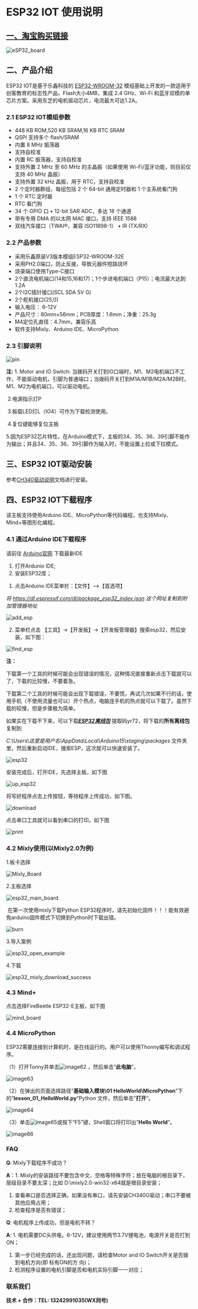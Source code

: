 # ESP32 IOT 使用说明

## [一、淘宝购买链接](https://item.taobao.com/item.htm?ali_refid=a3_430582_1006:1209150026:N:bHry0KBYQUueXMqvQBLQ7A==:ae7ad87b821c162939f1053fd9a53067&ali_trackid=162_ae7ad87b821c162939f1053fd9a53067&id=778630577370&skuId=5318380828567&spm=a21n57.1.0.0)

![eSP32_board](pictures/eSP32_board.png)

## 二、产品介绍

ESP32 IOT是基于乐鑫科技的 [ESP32-WROOM-32](https://www.espressif.com/sites/default/files/documentation/esp32-wroom-32_datasheet_cn.pdf) 模组基础上开发的一款适用于创客教育的标志性产品，Flash大小4MB，集成 2.4 GHz、Wi-Fi 和蓝牙双模的单芯片方案。采用东芝的电机驱动芯片，电流最大可达1.2A。

### 2.1 ESP32 IOT模组参数

- 448 KB ROM,520 KB SRAM,16 KB RTC SRAM
- QSPI 支持多个 flash/SRAM
- 内置 8 MHz 振荡器
- 支持自校准
- 内置 RC 振荡器，支持自校准
- 支持外置 2 MHz 至 60 MHz 的主晶振（如果使用 Wi-Fi/蓝牙功能，则目前仅支持 40 MHz 晶振）
- 支持外置 32 kHz 晶振，用于 RTC，支持自校准
- 2 个定时器群组，每组包括 2 个 64-bit 通用定时器和 1 个主系统看门狗
- 1 个 RTC 定时器
- RTC 看门狗
- 34 个 GPIO 口 • 12-bit SAR ADC，多达 18 个通道
- 带有专用 DMA 的以太网 MAC 接口，支持 IEEE 1588
- 双线汽车接口（TWAI®，兼容 ISO11898-1） • IR (TX/RX)

### 2.2 产品参数

- 采用乐鑫原装V3版本模组ESP32-WROOM-32E
- 采用PH2.0端口，防止反接，导致元器件短路烧坏
- 烧录端口使用Type-C接口
- 2个直流电机端口(14和15,16和17)；1个步进电机端口（P15）；电流最大达到1.2A
- 2个I2C插针接口(SCL SDA 5V G)
- 2个舵机接口(25,0)
- 输入电压： 6-12V
- 产品尺寸：80mm×56mm；PCB厚度：1.6mm；净重：25.3g
- M4定位孔直径：4.7mm，兼容乐高
- 软件支持Mixly、Arduino IDE、MicroPython

### 2.3 引脚说明

![pin](pictures/pin.jpg)

**注:** 1. Motor and IO Switch: 当拨码开关打到IO口端时，M1、M2电机端口不工作，不能驱动电机，引脚为普通端口；当拨码开关打到M1A/M1B/M2A/M2B时，M1、M2为电机端口，可以驱动电机。

​      2.电源指示灯P

​      3.板载LED灯L（IO4）可作为下载检测使用。

​      4.复位键能够复位主板

​      5.因为ESP32芯片特性，在Arduino模式下，主板的34、35、36、39引脚不能作为输出；并且34、35、36、39引脚作为输入时，不能设置上拉或下拉模式。

## 三、ESP32 IOT驱动安装

参考[CH340驱动说明](https://docs.emakefun.com/CH340/CH340/)文档进行安装。

## 四、ESP32 IOT下载程序

该主板支持使用Arduino IDE、MicroPython等代码编程，也支持Mixly、Mind+等图形化编程。

### 4.1 通过Arduino IDE下载程序

请前往 [Arduino官网](https://www.arduino.cc/en/Main/Software) 下载最新IDE

1. 打开Ardunio IDE;
2. 安装ESP32库；

1) 点击Arduino IDE菜单栏：【文件】-->【首选项】

*将     https://dl.espressif.com/dl/package_esp32_index.json   这个网址复制到附加管理器地址*

![add_esp](pictures/add_esp.png)

2) 菜单栏点击 【工具】->【开发板】->【开发板管理器】搜索esp32，然后安装，如下图：

![find_esp](pictures/find_esp.png)

**注：**

下载第一个工具的时候可能会出现错误的情况，这种情况直接重新点击下载就可以了，下载的比较慢，不要着急。

下载第二个工具的时候可能会出现下载错误，不要慌，再试几次如果不行的话，使用手机（不使用流量也可以）开个热点，电脑连手机的热点就可以下载了。虽然下载的较慢，但是步骤极为简单。

如果实在下载不下来，可以下载[***ESP32离线包***](https://pan.baidu.com/s/19OUSYsmnxuPUzoS27aucDA ) 提取码yr72，将下载的**所有离线包**复制到

 *C:\Users\这里是用户名\AppData\Local\Arduino15\staging\packages*  文件夹里，然后重新启动IDE，搜索ESP，这次就可以快速安装了。

![esp32](pictures/esp32.png)

安装完成后，打开IDE，先选择主板，如下图

![up_esp32](pictures/up_esp32.png)

将写好程序点击上传按钮，等待程序上传成功，如下图。

![download](pictures/download.png)

点击串口工具就可以看到串口的打印。如下图

![print](pictures/print.png)



### 4.2 Mixly使用(以Mixly2.0为例)

1.板卡选择

![Mixly_Board](pictures/mixly_board.png)

2.主板选择

![esp32_main_board](pictures/esp32_main_board.png)

​	在第一次使用mixly下载Python ESP32程序时，请先初始化固件！！！能有效避免arduino固件模式下切换到Python时下载出错。

![burn](pictures/burn.png)

3.导入案例

![esp32_open_example](pictures/esp32_open_example.png)

4.下载

![esp32_mixly_download_success](pictures/esp32_mixly_download_success.png)



### 4.3 Mind+

点击选择FireBeetle ESP32-E主板，如下图

![mind_board](pictures/mind_board.png)

### 4.4 MicroPython

ESP32需要连接到计算机时，是在线运行的。用户可以使用Thonny编写和调试程序。

（1）打开Tonny并单击![image62](pictures/image62.jpeg) ，然后单击“**此电脑**”。

![image63](pictures/image63.jpeg)

（2）在弹出的页面选择路径“**基础输入模块\01 HelloWorld\MicroPython**”下的“**lesson_01_HelloWorld.py**“Python 文件，然后单击”**打开**“。

![image64](pictures/image64.jpeg)

（3）单击![image65](pictures/image65.jpeg)或按下“F5”键，Shell窗口将打印出”**Hello World**“。

![image66](pictures/image66.jpeg)



### FAQ

**Q**: Mixly下载程序不成功？

**A**：1. Mixly的安装路径不要包含中文、空格等特殊字符；放在电脑的根目录下，层级目录不要太深；比如 D:\mixly2.0-win32-x64就是根目录安装；

1. 查看串口是否选择正确，如果没有串口，请先安装CH340G驱动；串口不要被其他应用占用；
2. 检查程序是否有错误；

**Q**: 电机程序上传成功，但是电机不转？

**A**: 1. 电机需要DC头供电，6-12V，建议使用两节3.7V锂电池，电源开关是否打到ON；

1. 第一步已经完成的话，还出现问题，请检查Motor and IO Switch开关是否拨到电机方向(即 标有ON的方 向)；
2. 检测程序设置的电机引脚是否和电机实际引脚一一对应；

### 联系我们

**技术 + 合作：TEL: 13242991035(WX同号)**



